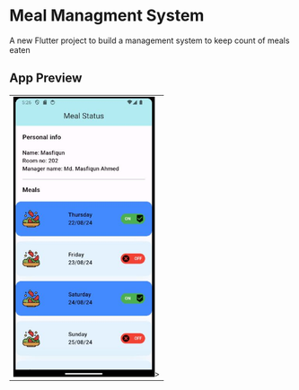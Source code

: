 # Meal Managment System

A new Flutter project to build a management system to keep count of meals eaten

## App Preview

<table>
    <tr>
        <td><img src="assets/Images/Capture.jpg" height=500>></td>
    </tr>

</table>